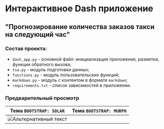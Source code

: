 # Интерактивное Dash приложение
## "Прогнозирование количества заказов такси на следующий час"
### Состав проекта:
- `dash_app.py` - основной файл: инициализация приложения, разметка, функции обратного вызова;
- `tsa.py` - модуль подготовки данных;
- `functions.py` - модуль пользовательских функций;
- `markdown.py` - модуль с контентом в формате `markdown`;
- `requirements.txt` - список зависимостей в приложении.

### Предварительный просмотр

|          Тема `BOOTSTRAP: SOLAR`       |          Тема `BOOTSTRAP: MURPH`         |
|----------------------------------------|------------------------------------------|
| ![Альтернативный текст](/путь/к/изображению.jpg)
